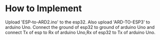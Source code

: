 # How to Implement
Upload 'ESP-to-ARD2.ino' to the esp32. Also upload 'ARD-TO-ESP3' to arduino Uno. Connect the ground of esp32 to ground of arduino Uno and connect Tx of esp to Rx of arduino Uno,Rx of esp32 to Tx of arduino Uno.




